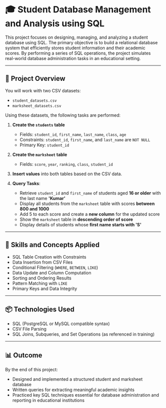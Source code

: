 # 🎓 Student Database Management and Analysis using SQL

This project focuses on designing, managing, and analyzing a student database using SQL. The primary objective is to build a relational database system that efficiently stores student information and their academic scores. By performing a series of SQL operations, the project simulates real-world database administration tasks in an educational setting.

---

## 📁 Project Overview

You will work with two CSV datasets:

- `student_datasets.csv`
- `marksheet_datasets.csv`

Using these datasets, the following tasks are performed:

1. **Create the `students` table**  
   - Fields: `student_id`, `first_name`, `last_name`, `class`, `age`  
   - Constraints: `student_id`, `first_name`, and `last_name` are `NOT NULL`  
   - Primary Key: `student_id`

2. **Create the `marksheet` table**  
   - Fields: `score`, `year`, `ranking`, `class`, `student_id`

3. **Insert values** into both tables based on the CSV data.

4. **Query Tasks**:
   - Retrieve `student_id` and `first_name` of students aged **16 or older** with the last name **'Kumar'**
   - Display all students from the `marksheet` table with scores **between 800 and 1000**
   - Add 5 to each score and create a **new column** for the updated score
   - Show the `marksheet` table in **descending order of score**
   - Display details of students whose **first name starts with 'S'**

---

## 🧰 Skills and Concepts Applied

- SQL Table Creation with Constraints
- Data Insertion from CSV Files
- Conditional Filtering (`WHERE`, `BETWEEN`, `LIKE`)
- Data Update and Column Computation
- Sorting and Ordering Results
- Pattern Matching with `LIKE`
- Primary Keys and Data Integrity

---

## 📦 Technologies Used

- SQL (PostgreSQL or MySQL compatible syntax)
- CSV File Parsing
- SQL Joins, Subqueries, and Set Operations (as referenced in training)

---

## 📊 Outcome

By the end of this project:

- Designed and implemented a structured student and marksheet database
- Written queries for extracting meaningful academic insights
- Practiced key SQL techniques essential for database administration and reporting in educational institutions
